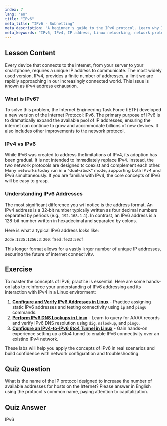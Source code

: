 ```yaml
---
index: 7
lang: "en"
title: "IPv6"
meta_title: "IPv6 - Subnetting"
meta_description: "A beginner's guide to the IPv6 protocol. Learn why IPv6 was created, how it differs from IPv4, and understand the basics of its addressing scheme for modern Linux networking."
meta_keywords: "IPv6, IPv4, IP address, Linux networking, network protocols, internet protocol, address exhaustion, beginner, tutorial, guide"
---
```


## Lesson Content

Every device that connects to the internet, from your server to your smartphone, requires a unique IP address to communicate. The most widely used version, IPv4, provides a finite number of addresses, a limit we are rapidly approaching in our increasingly connected world. This issue is known as IPv4 address exhaustion.

### What is IPv6?

To solve this problem, the Internet Engineering Task Force (IETF) developed a new version of the Internet Protocol: IPv6. The primary purpose of IPv6 is to dramatically expand the available pool of IP addresses, ensuring the internet can continue to grow and accommodate billions of new devices. It also includes other improvements to the network protocol.

### IPv4 vs IPv6

While IPv6 was created to address the limitations of IPv4, its adoption has been gradual. It is not intended to immediately replace IPv4. Instead, the two network protocols are designed to coexist and complement each other. Many networks today run in a "dual-stack" mode, supporting both IPv4 and IPv6 simultaneously. If you are familiar with IPv4, the core concepts of IPv6 will be easy to grasp.

### Understanding IPv6 Addresses

The most significant difference you will notice is the address format. An IPv4 address is a 32-bit number typically written as four decimal numbers separated by periods (e.g., `192.168.1.1`). In contrast, an IPv6 address is a 128-bit number written in hexadecimal and separated by colons.

Here is what a typical IPv6 address looks like:

```plaintext
2dde:1235:1256:3:200:f8ed:fe23:59cf
```

This longer format allows for a vastly larger number of unique IP addresses, securing the future of internet connectivity.

## Exercise

To master the concepts of IPv6, practice is essential. Here are some hands-on labs to reinforce your understanding of IPv6 addressing and its interaction with IPv4 in a Linux environment:

1. **[Configure and Verify IPv6 Addresses in Linux](https://labex.io/labs/comptia-configure-and-verify-ipv6-addresses-in-linux-592858)** - Practice assigning static IPv6 addresses and testing connectivity using `ip` and `ping6` commands.
2. **[Perform IPv6 DNS Lookups in Linux](https://labex.io/labs/comptia-perform-ipv6-dns-lookups-in-linux-592862)** - Learn to query for AAAA records and verify IPv6 DNS resolution using `dig`, `nslookup`, and `ping6`.
3. **[Configure an IPv4-to-IPv6 6to4 Tunnel in Linux](https://labex.io/labs/comptia-configure-an-ipv4-to-ipv6-6to4-tunnel-in-linux-592867)** - Gain hands-on experience setting up a 6to4 tunnel to enable IPv6 connectivity over an existing IPv4 network.

These labs will help you apply the concepts of IPv6 in real scenarios and build confidence with network configuration and troubleshooting.

## Quiz Question

What is the name of the IP protocol designed to increase the number of available addresses for hosts on the Internet? Please answer in English using the protocol's common name, paying attention to capitalization.

## Quiz Answer

IPv6

